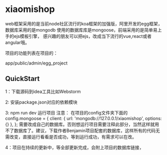 # xiaomishop

web框架采用的是当前node社区流行的koa框架的加强版，阿里开发的egg框架， 数据库采用的是mongodb 使用的数据库库是mongoose，前端采用的是简单易上手的ejs模板引擎，
感兴趣的朋友可以把ejs，改成当下流行的vue,react或者angular哦。

项目的功能列表在项目的：

app/public/admin/egg_project

## QuickStart
1：下载源码到idea工具比如Webstorm

2: 安装package.json对应的依赖模块

3: npm run dev 运行项目  注意： 在项目的config文件夹下面的 
   config.mongoose = {
    client: {
      url: 'mongodb://127.0.0.1/xiaomishop',
      options: {}
    },
   };
   需要改成自己的数据库。否则想运行项目需要注释此部分，当然这样就用不了数据库了。建议，下载作者Benjamin项目配套的数据库，这样所有的代码无需改变，直接运行看看是否成功，等到运行成功，有需求可以在改。
   
4：项目在持续的更新中，等全部更新完成，会附上项目的数据库链接，

